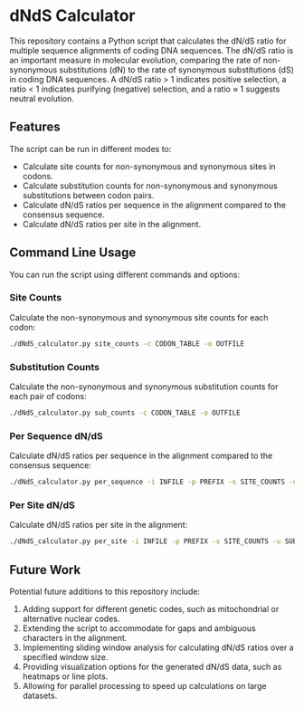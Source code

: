 # dNdS Calculator

This repository contains a Python script that calculates the dN/dS ratio for multiple sequence alignments of coding DNA sequences. The dN/dS ratio is an important measure in molecular evolution, comparing the rate of non-synonymous substitutions (dN) to the rate of synonymous substitutions (dS) in coding DNA sequences. A dN/dS ratio > 1 indicates positive selection, a ratio < 1 indicates purifying (negative) selection, and a ratio ≈ 1 suggests neutral evolution.

## Features  

The script can be run in different modes to:

- Calculate site counts for non-synonymous and synonymous sites in codons.
- Calculate substitution counts for non-synonymous and synonymous substitutions between codon pairs.
- Calculate dN/dS ratios per sequence in the alignment compared to the consensus sequence.
- Calculate dN/dS ratios per site in the alignment.

## Command Line Usage
You can run the script using different commands and options:
### Site Counts
Calculate the non-synonymous and synonymous site counts for each codon:
```bash
./dNdS_calculator.py site_counts -c CODON_TABLE -o OUTFILE
```
### Substitution Counts
Calculate the non-synonymous and synonymous substitution counts for each pair of codons:
```bash
./dNdS_calculator.py sub_counts -c CODON_TABLE -o OUTFILE
```
### Per Sequence dN/dS
Calculate dN/dS ratios per sequence in the alignment compared to the consensus sequence:
```bash
./dNdS_calculator.py per_sequence -i INFILE -p PREFIX -s SITE_COUNTS -u SUB_COUNTS
```
### Per Site dN/dS
Calculate dN/dS ratios per site in the alignment:
```bash
./dNdS_calculator.py per_site -i INFILE -p PREFIX -s SITE_COUNTS -u SUB_COUNTS
```
## Future Work
Potential future additions to this repository include:
1. Adding support for different genetic codes, such as mitochondrial or alternative nuclear codes.
2. Extending the script to accommodate for gaps and ambiguous characters in the alignment.
3. Implementing sliding window analysis for calculating dN/dS ratios over a specified window size.
4. Providing visualization options for the generated dN/dS data, such as heatmaps or line plots.
5. Allowing for parallel processing to speed up calculations on large datasets.



